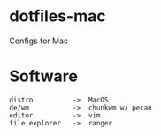 # dotfiles-mac
Configs for Mac

# Software
```
distro          ->  MacOS
de/wm           ->  chunkwm w/ pecan 
editor          ->  vim
file explorer   ->  ranger
```
